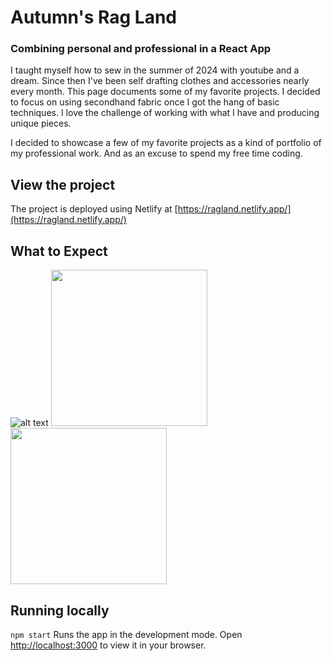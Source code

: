 # Autumn's Rag Land

### Combining personal and professional in a React App

I taught myself how to sew in the summer of 2024 with youtube and a dream. Since then I've been self drafting clothes and accessories nearly every month. This page documents some of my favorite projects. I decided to focus on using secondhand fabric once I got the hang of basic techniques. I love the challenge of working with what I have and producing unique pieces.

I decided to showcase a few of my favorite projects as a kind of portfolio of my professional work. And as an excuse to spend my free time coding.

## View the project

The project is deployed using Netlify at [https://ragland.netlify.app/](https://ragland.netlify.app/)

## What to Expect

![alt text](https://pub-8fed60eb719648a3a88503d913f2c1a4.r2.dev/screenshots/web_home.png)
<img src="https://pub-8fed60eb719648a3a88503d913f2c1a4.r2.dev/screenshots/mobile_home.png" width="250px">
<img src="https://pub-8fed60eb719648a3a88503d913f2c1a4.r2.dev/screenshots/mobile_detail.png" width="250px">

## Running locally

`npm start` Runs the app in the development mode. Open [http://localhost:3000](http://localhost:3000) to view it in your browser.
